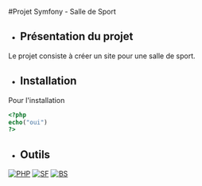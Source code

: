#Projet Symfony - Salle de Sport
 
 * ## Présentation du projet
 
 Le projet consiste à créer un site pour une salle de sport.
 
 * ## Installation

Pour l'installation 

```php
<?php
echo("oui")
?>
```
 
 
 * ## Outils
 
 [![PHP](https://img.shields.io/badge/php-v7.1.3-lightgrey.svg)](https://www.php.net/)
 [![SF](https://img.shields.io/badge/symfony-v5-green.svg)](https://symfony.com/)
 [![BS](https://img.shields.io/badge/bootstrap-v4-blueviolet.svg)](https://getbootstrap.com/)
     